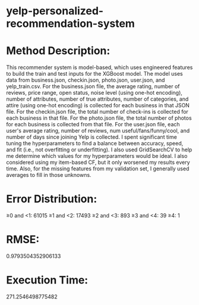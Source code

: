 # yelp-personalized-recommendation-system

# Method Description:
This recommender system is model-based, which uses engineered features to build the train and test inputs for the XGBoost model. The model uses data from business.json, checkin.json, photo.json, user.json, and yelp_train.csv. For the business.json file, the average rating, number of reviews, price range, open status, noise level (using one-hot encoding), number of attributes, number of true attributes, number of categories, and attire (using one-hot encoding) is collected for each business in that JSON file. For the checkin.json file, the total number of check-ins is collected for each business in that file. For the photo.json file, the total number of photos for each business is collected from that file. For the user.json file, each user's average rating, number of reviews, num useful/fans/funny/cool, and number of days since joining Yelp is collected. I spent significant time tuning the hyperparameters to find a balance between accuracy, speed, and fit (i.e., not overfitting or underfitting). I also used GridSearchCV to help me determine which values for my hyperparameters would be ideal. I also considered using my item-based CF, but it only worsened my results every time. Also, for the missing features from my validation set, I generally used averages to fill in those unknowns.

# Error Distribution:
≥0 and <1: 61015
≥1 and <2: 17493
≥2 and <3: 893
≥3 and <4: 39
≥4: 1

# RMSE:
0.9793504352906133

# Execution Time:
271.2546498775482
